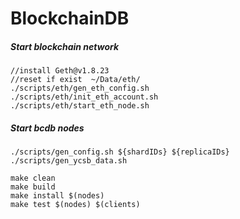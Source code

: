 # BlockchainDB

##### Start blockchain network

```
//install Geth@v1.8.23
//reset if exist  ~/Data/eth/
./scripts/eth/gen_eth_config.sh 
./scripts/eth/init_eth_account.sh
./scripts/eth/start_eth_node.sh

```

##### Start bcdb nodes

```
./scripts/gen_config.sh ${shardIDs} ${replicaIDs}
./scripts/gen_ycsb_data.sh

make clean
make build
make install $(nodes)
make test $(nodes) $(clients)
```

